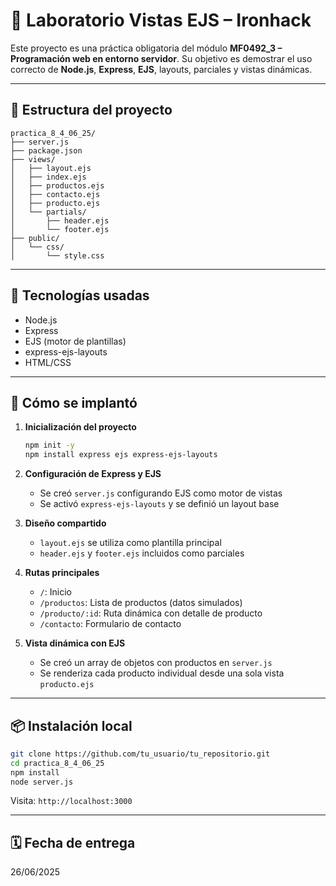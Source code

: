 # 🧩 Laboratorio Vistas EJS – Ironhack

Este proyecto es una práctica obligatoria del módulo **MF0492_3 – Programación web en entorno servidor**. Su objetivo es demostrar el uso correcto de **Node.js**, **Express**, **EJS**, layouts, parciales y vistas dinámicas.

---

## 📁 Estructura del proyecto

```
practica_8_4_06_25/
├── server.js
├── package.json
├── views/
│   ├── layout.ejs
│   ├── index.ejs
│   ├── productos.ejs
│   ├── contacto.ejs
│   ├── producto.ejs
│   └── partials/
│       ├── header.ejs
│       └── footer.ejs
├── public/
│   └── css/
│       └── style.css
```

---

## 🚀 Tecnologías usadas

- Node.js
- Express
- EJS (motor de plantillas)
- express-ejs-layouts
- HTML/CSS

---

## 🔧 Cómo se implantó

1. **Inicialización del proyecto**
   ```bash
   npm init -y
   npm install express ejs express-ejs-layouts
   ```

2. **Configuración de Express y EJS**
   - Se creó `server.js` configurando EJS como motor de vistas
   - Se activó `express-ejs-layouts` y se definió un layout base

3. **Diseño compartido**
   - `layout.ejs` se utiliza como plantilla principal
   - `header.ejs` y `footer.ejs` incluidos como parciales

4. **Rutas principales**
   - `/`: Inicio
   - `/productos`: Lista de productos (datos simulados)
   - `/producto/:id`: Ruta dinámica con detalle de producto
   - `/contacto`: Formulario de contacto

5. **Vista dinámica con EJS**
   - Se creó un array de objetos con productos en `server.js`
   - Se renderiza cada producto individual desde una sola vista `producto.ejs`

---

## 📦 Instalación local

```bash
git clone https://github.com/tu_usuario/tu_repositorio.git
cd practica_8_4_06_25
npm install
node server.js
```

Visita: `http://localhost:3000`

---

## 🗓️ Fecha de entrega

26/06/2025
